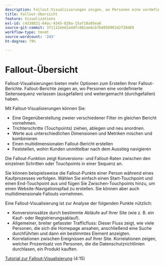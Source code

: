 ```yaml
---
description: Fallout-Visualisierungen zeigen, wo Personen eine vordefinierte Seitensequenz verlassen (ausgefallen) und durchlaufen (durchgefallen) haben.
title: Fallout-Übersicht
feature: Visualizations
exl-id: c4338821-64ac-4345-828a-15af18a95ea6
source-git-commit: 3f1112ebd2a4dfc881ae6cb7bd858901d2f38d69
workflow-type: tm+mt
source-wordcount: '243'
ht-degree: 79%

---
```


# Fallout-Übersicht

Fallout-Visualisierungen bieten mehr Optionen zum Erstellen Ihrer Fallout-Berichte. Fallout-Berichte zeigen an, wo Personen eine vordefinierte Seitensequenz verlassen (ausgefallen) und weitergemacht (durchgefallen) haben.

Mit Fallout-Visualisierungen können Sie:

* Eine Gegenüberstellung zweier verschiedener Filter im gleichen Bericht vornehmen.
* Trichterschritte (Touchpoints) ziehen, ablegen und neu anordnen.
* Werte aus unterschiedlichen Dimensionen und Metriken mischen und kombinieren
* Einen multidimensionalen Fallout-Bericht erstellen
* Feststellen, wohin Kunden unmittelbar nach dem Ausstieg navigieren

Die Fallout-Funktion zeigt Konversions- und Fallout-Raten zwischen den einzelnen Schritten oder Touchpoints in einer Sequenz an.

Sie können beispielsweise die Fallout-Punkte einer Person während eines Kaufprozesses verfolgen. Wählen Sie einfach einen Start-Touchpoint und einen End-Touchpoint aus und fügen Sie Zwischen-Touchpoints hinzu, um einen Website-Navigationspfad zu erstellen. Sie können aber auch multidimensionale Fallouts vornehmen.

Eine Fallout-Visualisierung ist zur Analyse der folgenden Punkte nützlich:

* Konversionssätze durch bestimmte Abläufe auf Ihrer Site (wie z. B. ein Kauf- oder Registrierungsablauf).
* Allgemeiner, breiter gefasster Trafficfluss: Dieser Fluss zeigt, wie viele Personen, die sich die Homepage ansahen, anschließend eine Suche durchführten und dann ein bestimmtes Element anzeigten.
* Korrelationen zwischen Ereignissen auf Ihrer Site. Korrelationen zeigen, welcher Prozentsatz von Personen, die die Datenschutzrichtlinien durchlasen, ein Produkt kauften.

[Tutorial zur Fallout-Visualisierung](https://experienceleague.adobe.com/docs/analytics-learn/tutorials/analysis-workspace/analyzing-customer-journeys/fallout-visualization.html?lang=de) (4:15)

